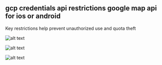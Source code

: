 ## gcp credentials api restrictions google map api for ios or android
Key restrictions help prevent unauthorized use and quota theft

![alt text](https://i.imgur.com/qWIOaRW.png)

![alt text](https://i.imgur.com/vTKWsZU.png)

![alt text](https://i.imgur.com/BQfYnpI.png)
